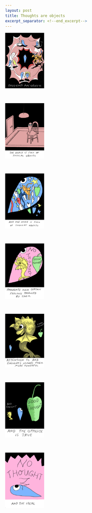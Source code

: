```yaml
---
layout: post
title: Thoughts are objects
excerpt_separator: <!--end_excerpt-->
---
```



<img src="/assets/images/thoughts-are-objects/1.jpg" width="25%">
<p>&nbsp;</p>

<img src="/assets/images/thoughts-are-objects/2.jpg" width="25%">
<p>&nbsp;</p>

<img src="/assets/images/thoughts-are-objects/3.jpg" width="25%">
<p>&nbsp;</p>

<img src="/assets/images/thoughts-are-objects/4.jpg" width="25%">
<p>&nbsp;</p>

<img src="/assets/images/thoughts-are-objects/5.jpg" width="25%">
<p>&nbsp;</p>

<img src="/assets/images/thoughts-are-objects/6.jpg" width="25%">
<p>&nbsp;</p>

<img src="/assets/images/thoughts-are-objects/7.jpg" width="25%">
<p>&nbsp;</p>
